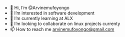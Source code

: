 - 👋 Hi, I’m @Arvinemufoyongo
- 👀 I’m interested in software development
- 🌱 I’m currently learning at ALX 
- 💞️ I’m looking to collaborate on linux projects currenty
- 📫 How to reach me arvinemufoyongo@gmail.com

<!---
Arvinemufoyongo/Arvinemufoyongo is a ✨ special ✨ repository because its `README.md` (this file) appears on your GitHub profile.
You can click the Preview link to take a look at your changes.
--->

